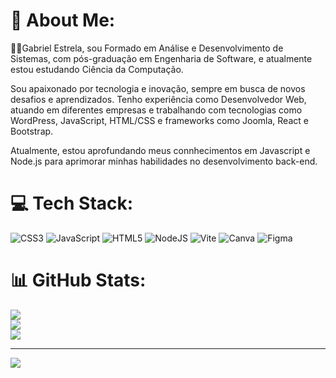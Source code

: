 # 💫 About Me:
👨‍💻Gabriel Estrela, sou Formado em Análise e Desenvolvimento de Sistemas, com pós-graduação em Engenharia de Software, e atualmente estou estudando Ciência da Computação.

Sou apaixonado por tecnologia e inovação, sempre em busca de novos desafios e aprendizados. Tenho experiência como Desenvolvedor Web, atuando em diferentes empresas e trabalhando com tecnologias como WordPress, JavaScript, HTML/CSS e frameworks como Joomla, React e Bootstrap.

Atualmente, estou aprofundando meus connhecimentos em Javascript e Node.js para aprimorar minhas habilidades no desenvolvimento back-end.
# 💻 Tech Stack:
![CSS3](https://img.shields.io/badge/css3-%231572B6.svg?style=for-the-badge&logo=css3&logoColor=white) ![JavaScript](https://img.shields.io/badge/javascript-%23323330.svg?style=for-the-badge&logo=javascript&logoColor=%23F7DF1E) ![HTML5](https://img.shields.io/badge/html5-%23E34F26.svg?style=for-the-badge&logo=html5&logoColor=white) ![NodeJS](https://img.shields.io/badge/node.js-6DA55F?style=for-the-badge&logo=node.js&logoColor=white) ![Vite](https://img.shields.io/badge/vite-%23646CFF.svg?style=for-the-badge&logo=vite&logoColor=white) ![Canva](https://img.shields.io/badge/Canva-%2300C4CC.svg?style=for-the-badge&logo=Canva&logoColor=white) ![Figma](https://img.shields.io/badge/figma-%23F24E1E.svg?style=for-the-badge&logo=figma&logoColor=white) 
# 📊 GitHub Stats:
![](https://github-readme-stats.vercel.app/api?username=gesbr2001&theme=shadow_blue&hide_border=false&include_all_commits=false&count_private=false)<br/>
![](https://github-readme-streak-stats.herokuapp.com/?user=gesbr2001&theme=shadow_blue&hide_border=false)<br/>
![](https://github-readme-stats.vercel.app/api/top-langs/?username=gesbr2001&theme=shadow_blue&hide_border=false&include_all_commits=false&count_private=false&layout=compact)

---
[![](https://visitcount.itsvg.in/api?id=gesbr2001&icon=0&color=0)](https://visitcount.itsvg.in)


